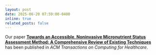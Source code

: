 ```yaml
---
layout: post
date: 2025-06-20 07:59:00-0400
inline: true
related_posts: false
---
```


Our paper **[Towards an Accessible, Noninvasive Micronutrient Status Assessment Method: A Comprehensive Review of Existing Techniques
](https://dl.acm.org/doi/abs/10.1145/3743690)** has been published in _ACM Transactions on Computing for Healthcare_.
